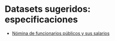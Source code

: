 # Datasets sugeridos: especificaciones

* [Nómina de funcionarios públicos y sus salarios](datasets-especificaciones/nomina-funcionarios.md)
